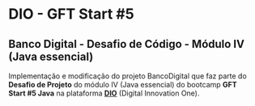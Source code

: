 # DIO - GFT Start #5

## Banco Digital - Desafio de Código - Módulo IV (Java essencial)

Implementação e modificação do projeto BancoDigital que faz parte do  
**Desafio de Projeto** do módulo IV (Java essencial) do bootcamp **GFT  
Start #5 Java** na plataforma [**DIO**](https://www.dio.me/) (Digital Innovation One).
